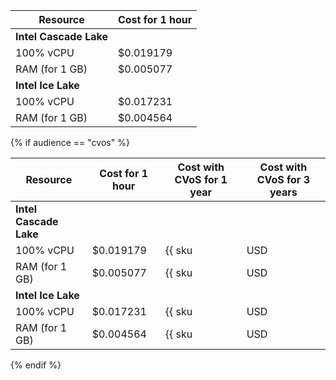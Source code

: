 | Resource       | Cost for 1 hour | 
| -------------- | --------------- |
| **Intel Cascade Lake** |
| 100% vCPU      | $0.019179 |
| RAM (for 1 GB) | $0.005077 |
| **Intel Ice Lake** |
| 100% vCPU      | $0.017231 |
| RAM (for 1 GB) | $0.004564 |

{% if audience == "cvos" %}

| Resource       | Cost for 1 hour | Cost with CVoS for 1 year                                              | Cost with CVoS for 3 years |
| -------------- | --------------- | ---------------------------------------------------------------------- | -------------------------- |
| **Intel Cascade Lake** |
| 100% vCPU      | $0.019179       | {{ sku|USD|v1.commitment.y1.mdb.greenplum.cpu.c100.v2|string }} (-29%) | {{ sku|USD|v1.commitment.y3.mdb.greenplum.cpu.c100.v2|string }} (-45%) |
| RAM (for 1 GB) | $0.005077       | {{ sku|USD|v1.commitment.y1.mdb.greenplum.ram.v2|string }} (-35%)      | {{ sku|USD|v1.commitment.y3.mdb.greenplum.ram.v2|string }} (-50%)      |
| **Intel Ice Lake** |
| 100% vCPU      | $0.017231       | {{ sku|USD|v1.commitment.y1.mdb.greenplum.cpu.c100.v3|string }} (-29%) | {{ sku|USD|v1.commitment.y3.mdb.greenplum.cpu.c100.v3|string }} (-45%) |
| RAM (for 1 GB) | $0.004564       | {{ sku|USD|v1.commitment.y1.mdb.greenplum.ram.v3|string }} (-35%)      | {{ sku|USD|v1.commitment.y3.mdb.greenplum.ram.v3|string }} (-50%)      |

{% endif %}

